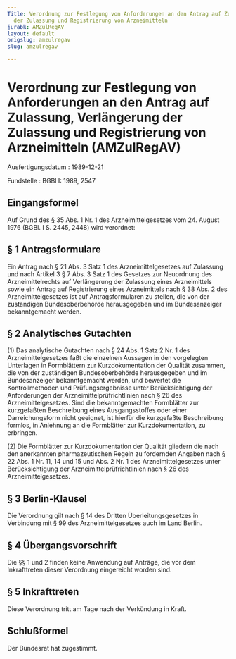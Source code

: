 ```yaml
---
Title: Verordnung zur Festlegung von Anforderungen an den Antrag auf Zulassung, Verlängerung
  der Zulassung und Registrierung von Arzneimitteln
jurabk: AMZulRegAV
layout: default
origslug: amzulregav
slug: amzulregav

---
```


# Verordnung zur Festlegung von Anforderungen an den Antrag auf Zulassung, Verlängerung der Zulassung und Registrierung von Arzneimitteln (AMZulRegAV)

Ausfertigungsdatum
:   1989-12-21

Fundstelle
:   BGBl I: 1989, 2547

## Eingangsformel

Auf Grund des § 35 Abs. 1 Nr. 1 des Arzneimittelgesetzes vom 24.
August 1976 (BGBl. I S. 2445, 2448) wird verordnet:

## § 1 Antragsformulare

Ein Antrag nach § 21 Abs. 3 Satz 1 des Arzneimittelgesetzes auf
Zulassung und nach Artikel 3 § 7 Abs. 3 Satz 1 des Gesetzes zur
Neuordnung des Arzneimittelrechts auf Verlängerung der Zulassung eines
Arzneimittels sowie ein Antrag auf Registrierung eines Arzneimittels
nach § 38 Abs. 2 des Arzneimittelgesetzes ist auf Antragsformularen zu
stellen, die von der zuständigen Bundesoberbehörde herausgegeben und
im Bundesanzeiger bekanntgemacht werden.

## § 2 Analytisches Gutachten

(1) Das analytische Gutachten nach § 24 Abs. 1 Satz 2 Nr. 1 des
Arzneimittelgesetzes faßt die einzelnen Aussagen in den vorgelegten
Unterlagen in Formblättern zur Kurzdokumentation der Qualität
zusammen, die von der zuständigen Bundesoberbehörde herausgegeben und
im Bundesanzeiger bekanntgemacht werden, und bewertet die
Kontrollmethoden und Prüfungsergebnisse unter Berücksichtigung der
Anforderungen der Arzneimittelprüfrichtlinien nach § 26 des
Arzneimittelgesetzes. Sind die bekanntgemachten Formblätter zur
kurzgefaßten Beschreibung eines Ausgangsstoffes oder einer
Darreichungsform nicht geeignet, ist hierfür die kurzgefaßte
Beschreibung formlos, in Anlehnung an die Formblätter zur
Kurzdokumentation, zu erbringen.

(2) Die Formblätter zur Kurzdokumentation der Qualität gliedern die
nach den anerkannten pharmazeutischen Regeln zu fordernden Angaben
nach § 22 Abs. 1 Nr. 11, 14 und 15 und Abs. 2 Nr. 1 des
Arzneimittelgesetzes unter Berücksichtigung der
Arzneimittelprüfrichtlinien nach § 26 des Arzneimittelgesetzes.

## § 3 Berlin-Klausel

Die Verordnung gilt nach § 14 des Dritten Überleitungsgesetzes in
Verbindung mit § 99 des Arzneimittelgesetzes auch im Land Berlin.

## § 4 Übergangsvorschrift

Die §§ 1 und 2 finden keine Anwendung auf Anträge, die vor dem
Inkrafttreten dieser Verordnung eingereicht worden sind.

## § 5 Inkrafttreten

Diese Verordnung tritt am Tage nach der Verkündung in Kraft.

## Schlußformel

Der Bundesrat hat zugestimmt.

